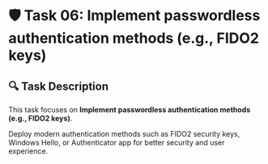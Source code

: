 # 🛡️ Task 06: Implement passwordless authentication methods (e.g., FIDO2 keys)

## 🔍 Task Description
This task focuses on **Implement passwordless authentication methods (e.g., FIDO2 keys)**.

Deploy modern authentication methods such as FIDO2 security keys, Windows Hello, or Authenticator app for better security and user experience.
